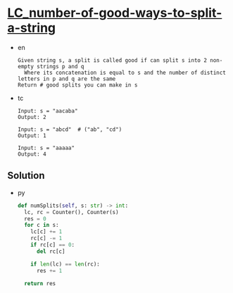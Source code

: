 # [LC_number-of-good-ways-to-split-a-string](https://leetcode.com/problems/number-of-good-ways-to-split-a-string)

* en

  ```en
  Given string s, a split is called good if can split s into 2 non-empty strings p and q
    Where its concatenation is equal to s and the number of distinct letters in p and q are the same
  Return # good splits you can make in s
  ```

* tc

  ```tc
  Input: s = "aacaba"
  Output: 2

  Input: s = "abcd"  # ("ab", "cd")
  Output: 1

  Input: s = "aaaaa"
  Output: 4
  ```

## Solution

* py

  ```py
  def numSplits(self, s: str) -> int:
    lc, rc = Counter(), Counter(s)
    res = 0
    for c in s:
      lc[c] += 1
      rc[c] -= 1
      if rc[c] == 0:
        del rc[c]

      if len(lc) == len(rc):
        res += 1

    return res
  ```

